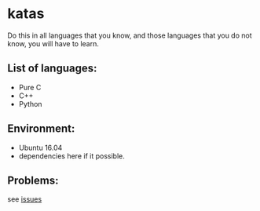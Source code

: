 # katas
Do this in all languages that you know, and those languages that you do not know, you will have to learn.

## List of languages:

- Pure C
- C++
- Python 

## Environment:

- Ubuntu 16.04
- dependencies here if it possible.

## Problems:

see [issues](https://github.com/dvolkow/katas/issues)
